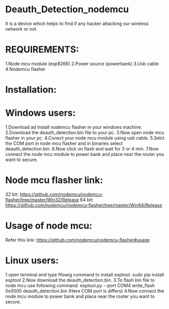 # Deauth_Detection_nodemcu
It is a device which helps to find if any hacker attacking our wireless network or not.

# REQUIREMENTS:
1.Node mcu module (esp8266)
2.Power source (powerbank)
3.Usb cable
4.Nodemcu flasher

# Installation:
# Windows users:
1.Download ad install nodemcu flasher in your windows machine.
2.Download the deauth_detection.bin file to your pc.
3.Now open node mcu flasher in your pc.
4.Conect your node mcu module using usb cable.
5.Selct the COM port in node mcu flasher and in binaries select deauth_detection.bin.
6.Now click on flash and wait for 3 or 4 min.
7.Now connect the node mcu module to power bank and place near the router you want to secure.

# Node mcu flasher link:
32 bit:
https://github.com/nodemcu/nodemcu-flasher/tree/master/Win32/Release
64 bit:
https://github.com/nodemcu/nodemcu-flasher/tree/master/Win64/Release

# Usage of node mcu:
Refer this link: https://github.com/nodemcu/nodemcu-flasher#usage

# Linux users:
1.open terminal and type fllowig command to install esptool.
  sudo pip install esptool
2.Now download the deauth_detection.bin.
3.To flash bin file to node mcu use following command.
  esptool.py --port COM4 write_flash 0x0000 deauth_detection.bin  (Here COM port is differs)
4.Now connect the node mcu module to power bank and place near the router you want to secure.
